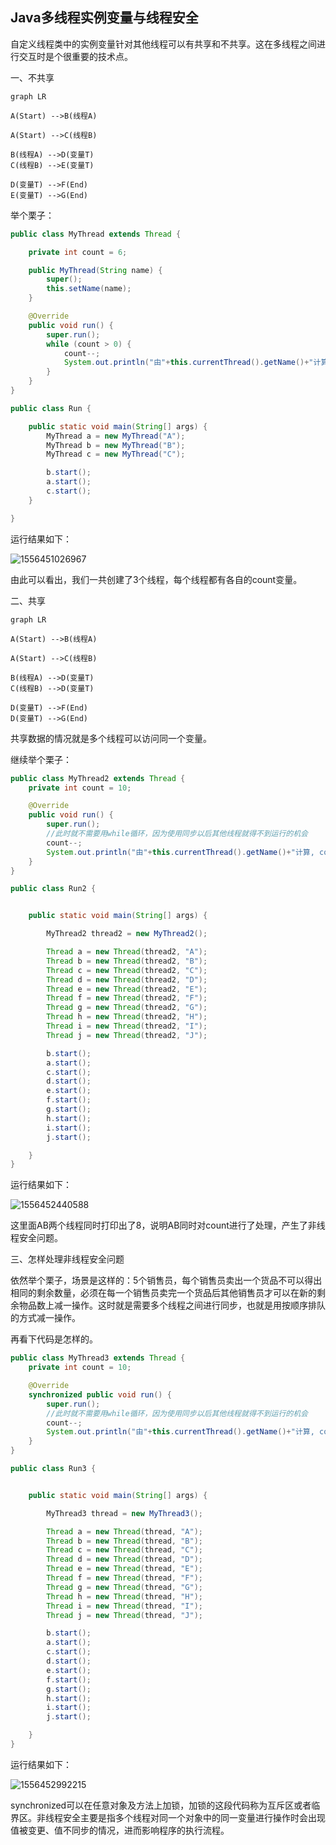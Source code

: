 ## Java多线程实例变量与线程安全

自定义线程类中的实例变量针对其他线程可以有共享和不共享。这在多线程之间进行交互时是个很重要的技术点。

一、不共享

```mermaid
graph LR

A(Start) -->B(线程A) 

A(Start) -->C(线程B) 

B(线程A) -->D(变量T)
C(线程B) -->E(变量T)

D(变量T) -->F(End)
E(变量T) -->G(End)
```

举个栗子：

```java
public class MyThread extends Thread {

    private int count = 6;

    public MyThread(String name) {
        super();
        this.setName(name);
    }

    @Override
    public void run() {
        super.run();
        while (count > 0) {
            count--;
            System.out.println("由"+this.currentThread().getName()+"计算, count="+count);
        }
    }
}
```

```java
public class Run {

    public static void main(String[] args) {
        MyThread a = new MyThread("A");
        MyThread b = new MyThread("B");
        MyThread c = new MyThread("C");

        b.start();
        a.start();
        c.start();
    }

}
```

运行结果如下：

![1556451026967](C:\Users\Darryl\AppData\Roaming\Typora\typora-user-images\1556451026967.png)

由此可以看出，我们一共创建了3个线程，每个线程都有各自的count变量。

二、共享

```mermaid
graph LR

A(Start) -->B(线程A) 

A(Start) -->C(线程B) 

B(线程A) -->D(变量T)
C(线程B) -->D(变量T)

D(变量T) -->F(End)
D(变量T) -->G(End)
```

共享数据的情况就是多个线程可以访问同一个变量。

继续举个栗子：

```java
public class MyThread2 extends Thread {
    private int count = 10;

    @Override
    public void run() {
        super.run();
        //此时就不需要用while循环，因为使用同步以后其他线程就得不到运行的机会
        count--;
        System.out.println("由"+this.currentThread().getName()+"计算, count="+count);
    }
}
```

```java
public class Run2 {


    public static void main(String[] args) {

        MyThread2 thread2 = new MyThread2();

        Thread a = new Thread(thread2, "A");
        Thread b = new Thread(thread2, "B");
        Thread c = new Thread(thread2, "C");
        Thread d = new Thread(thread2, "D");
        Thread e = new Thread(thread2, "E");
        Thread f = new Thread(thread2, "F");
        Thread g = new Thread(thread2, "G");
        Thread h = new Thread(thread2, "H");
        Thread i = new Thread(thread2, "I");
        Thread j = new Thread(thread2, "J");

        b.start();
        a.start();
        c.start();
        d.start();
        e.start();
        f.start();
        g.start();
        h.start();
        i.start();
        j.start();

    }
}
```

运行结果如下：

![1556452440588](C:\Users\Darryl\AppData\Roaming\Typora\typora-user-images\1556452440588.png)

这里面AB两个线程同时打印出了8，说明AB同时对count进行了处理，产生了非线程安全问题。

三、怎样处理非线程安全问题

依然举个栗子，场景是这样的：5个销售员，每个销售员卖出一个货品不可以得出相同的剩余数量，必须在每一个销售员卖完一个货品后其他销售员才可以在新的剩余物品数上减一操作。这时就是需要多个线程之间进行同步，也就是用按顺序排队的方式减一操作。

再看下代码是怎样的。

```java
public class MyThread3 extends Thread {
    private int count = 10;

    @Override
    synchronized public void run() {
        super.run();
        //此时就不需要用while循环，因为使用同步以后其他线程就得不到运行的机会
        count--;
        System.out.println("由"+this.currentThread().getName()+"计算, count="+count);
    }
}
```

```java
public class Run3 {


    public static void main(String[] args) {

        MyThread3 thread = new MyThread3();

        Thread a = new Thread(thread, "A");
        Thread b = new Thread(thread, "B");
        Thread c = new Thread(thread, "C");
        Thread d = new Thread(thread, "D");
        Thread e = new Thread(thread, "E");
        Thread f = new Thread(thread, "F");
        Thread g = new Thread(thread, "G");
        Thread h = new Thread(thread, "H");
        Thread i = new Thread(thread, "I");
        Thread j = new Thread(thread, "J");

        b.start();
        a.start();
        c.start();
        d.start();
        e.start();
        f.start();
        g.start();
        h.start();
        i.start();
        j.start();

    }
}
```

运行结果如下：

![1556452992215](C:\Users\Darryl\AppData\Roaming\Typora\typora-user-images\1556452992215.png)

synchronized可以在任意对象及方法上加锁，加锁的这段代码称为互斥区或者临界区。非线程安全主要是指多个线程对同一个对象中的同一变量进行操作时会出现值被变更、值不同步的情况，进而影响程序的执行流程。